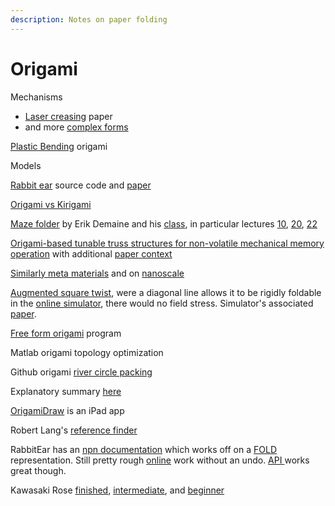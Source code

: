 ```yaml
---
description: Notes on paper folding
---
```


# Origami

Mechanisms

* [Laser creasing](https://www.instructables.com/id/folding-paper-with-a-laser-cutter/) paper
* and more [complex forms](https://www.instructables.com/id/Laser-Etched-Paper-for-Folding-Complex-Forms/)

[Plastic Bending](https://hcie.csail.mit.edu/research/laserorigami/laserorigami.html) origami

Models

[Rabbit ear](https://github.com/robbykraft/Origami) source code and [paper ](http://erikdemaine.org/papers/OrigamiSimulator_Origami7/paper.pdf)

[Origami vs Kirigami](https://www.sciencedirect.com/science/article/pii/S1369702117306399#f0065)

[Maze folder](http://erikdemaine.org/fonts/maze/) by Erik Demaine and his [class](http://courses.csail.mit.edu/6.849/fall10/lectures/), in particular lectures [10](http://courses.csail.mit.edu/6.849/fall10/lectures/L10.pdf), [20](http://courses.csail.mit.edu/6.849/fall10/lectures/L20_images.pdf), [22](http://courses.csail.mit.edu/6.849/fall10/lectures/L22.pdf)



[Origami-based tunable truss structures for non-volatile mechanical memory operation](https://www.nature.com/articles/s41467-017-00670-w?fbclid=IwAR1amNAUPoJ6HPDpVuAXjWZhvaxMK2tJ0kDW2yp6acYux65Y__uoB7VgaAM) with additional [paper context](https://advances.sciencemag.org/content/5/5/eaau2835)

[Similarly meta materials](https://www.aps.org/publications/apsnews/201604/metamaterials.cfm) and on [nanoscale ](https://www.pnas.org/content/112/40/12321?ijkey=7c104f1e94d7e171b562d41961bd2119b5f0ba02&keytype2=tf_ipsecsha)

[Augmented square twist](http://mars.wne.edu/~thull/ast/ast.html), were a diagonal line allows it to be rigidly foldable in the [online simulator](https://origamisimulator.org/), there would no field stress. Simulator's associated [paper](http://erikdemaine.org/papers/OrigamiSimulator_Origami7/).

[Free form origami](https://origami.c.u-tokyo.ac.jp/~tachi/software/) program

Matlab origami topology optimization

Github origami [river circle packing](https://github.com/bschwyn/Origami)

Explanatory summary [here ](https://origami.me/crease-pattern-theory/)







[OrigamiDraw](https://origamidraw.wordpress.com/) is an iPad app

Robert Lang's [reference finder](https://finder.origami.tools/) 

RabbitEar has an [npn documentation](https://rabbitear.org/docs/) which works off on a [FOLD](https://rabbitear.org/docs/graph.php) representation. Still pretty rough [online](https://beta.rabbitear.org/diagram/) work without an undo. [API ](https://svg.rabbitear.org/)works great though. 

Kawasaki Rose [finished](http://www.origami-flower.org/kawasaki-rose-new-swirl/page-47.php), [intermediate](http://www.josephwu.com/Files/PDF/rose.pdf), and [beginner](http://www.origami-flower.org/howto-kawasaki-rose.php)



